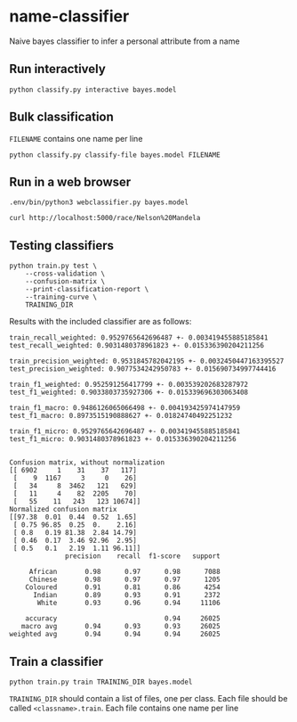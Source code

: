 # name-classifier
Naive bayes classifier to infer a personal attribute from a name

## Run interactively
```
python classify.py interactive bayes.model
```

## Bulk classification
`FILENAME` contains one name per line

```
python classify.py classify-file bayes.model FILENAME
```

## Run in a web browser
```
.env/bin/python3 webclassifier.py bayes.model

curl http://localhost:5000/race/Nelson%20Mandela
```

## Testing classifiers
```
python train.py test \
    --cross-validation \
    --confusion-matrix \
    --print-classification-report \
    --training-curve \
    TRAINING_DIR
```

Results with the included classifier are as follows:

```
train_recall_weighted: 0.9529765642696487 +- 0.003419455885185841
test_recall_weighted: 0.9031480378961823 +- 0.015336390204211256

train_precision_weighted: 0.9531845782042195 +- 0.0032450447163395527
test_precision_weighted: 0.9077534242950783 +- 0.015690734997744416

train_f1_weighted: 0.952591256417799 +- 0.003539202683287972
test_f1_weighted: 0.9033803735927306 +- 0.015339696303063408

train_f1_macro: 0.9486126065066498 +- 0.004193425974147959
test_f1_macro: 0.8973515190888627 +- 0.01824740492251232

train_f1_micro: 0.9529765642696487 +- 0.003419455885185841
test_f1_micro: 0.9031480378961823 +- 0.015336390204211256


Confusion matrix, without normalization
[[ 6902     1    31    37   117]
 [    9  1167     3     0    26]
 [   34     8  3462   121   629]
 [   11     4    82  2205    70]
 [   55    11   243   123 10674]]
Normalized confusion matrix
[[97.38  0.01  0.44  0.52  1.65]
 [ 0.75 96.85  0.25  0.    2.16]
 [ 0.8   0.19 81.38  2.84 14.79]
 [ 0.46  0.17  3.46 92.96  2.95]
 [ 0.5   0.1   2.19  1.11 96.11]]
              precision    recall  f1-score   support

     African       0.98      0.97      0.98      7088
     Chinese       0.98      0.97      0.97      1205
    Coloured       0.91      0.81      0.86      4254
      Indian       0.89      0.93      0.91      2372
       White       0.93      0.96      0.94     11106

    accuracy                           0.94     26025
   macro avg       0.94      0.93      0.93     26025
weighted avg       0.94      0.94      0.94     26025
```


## Train a classifier
```
python train.py train TRAINING_DIR bayes.model
```


`TRAINING_DIR` should contain a list of files, one per class. Each file should be called `<classname>.train`. Each file contains one name per line
